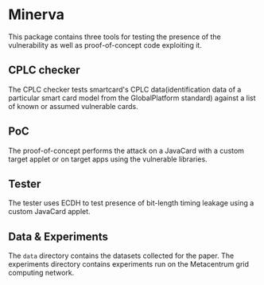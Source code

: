 # Minerva

This package contains three tools for testing the presence of the vulnerability as well
as proof-of-concept code exploiting it.

## CPLC checker

The CPLC checker tests smartcard's CPLC data(identification data of a particular smart card model
from the GlobalPlatform standard) against a list of known or assumed vulnerable cards.

## PoC

The proof-of-concept performs the attack on a JavaCard with a custom target applet or on
target apps using the vulnerable libraries.

## Tester

The tester uses ECDH to test presence of bit-length timing leakage using a custom JavaCard applet.

## Data & Experiments

The `data` directory contains the datasets collected for the paper. The experiments directory
contains experiments run on the Metacentrum grid computing network.